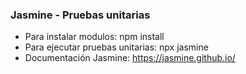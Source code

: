### Jasmine - Pruebas unitarias

- Para instalar modulos: npm install
- Para ejecutar pruebas unitarias: npx jasmine
- Documentación Jasmine: https://jasmine.github.io/